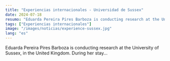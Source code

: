 ```yaml
---
title: "Experiencias internacionales - Universidad de Sussex"
date: 2024-07-18
resumo: "Eduarda Pereira Pires Barboza is conducting research at the University of Sussex, in the UK."
tags: ["Experiencias internacionales"]
image: "/images/noticias/experience-sussex.jpg"
lang: "es"
---
```


Eduarda Pereira Pires Barboza is conducting research at the University of Sussex, in the United Kingdom. During her stay...
